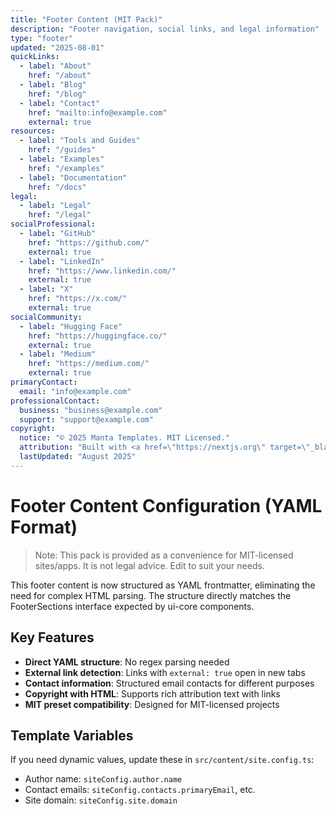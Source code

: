 ```yaml
---
title: "Footer Content (MIT Pack)"
description: "Footer navigation, social links, and legal information"
type: "footer"
updated: "2025-08-01"
quickLinks:
  - label: "About"
    href: "/about"
  - label: "Blog"
    href: "/blog"
  - label: "Contact"
    href: "mailto:info@example.com"
    external: true
resources:
  - label: "Tools and Guides"
    href: "/guides"
  - label: "Examples"
    href: "/examples"
  - label: "Documentation"
    href: "/docs"
legal:
  - label: "Legal"
    href: "/legal"
socialProfessional:
  - label: "GitHub"
    href: "https://github.com/"
    external: true
  - label: "LinkedIn"
    href: "https://www.linkedin.com/"
    external: true
  - label: "X"
    href: "https://x.com/"
    external: true
socialCommunity:
  - label: "Hugging Face"
    href: "https://huggingface.co/"
    external: true
  - label: "Medium"
    href: "https://medium.com/"
    external: true
primaryContact:
  email: "info@example.com"
professionalContact:
  business: "business@example.com"
  support: "support@example.com"
copyright:
  notice: "© 2025 Manta Templates. MIT Licensed."
  attribution: "Built with <a href=\"https://nextjs.org\" target=\"_blank\" rel=\"noopener noreferrer\">Next.js</a>, <a href=\"https://tailwindcss.com\" target=\"_blank\" rel=\"noopener noreferrer\">Tailwind CSS</a>, and <a href=\"https://templates.manta.digital\" target=\"_blank\" rel=\"noopener noreferrer\">Manta Templates</a>."
  lastUpdated: "August 2025"
---
```


# Footer Content Configuration (YAML Format)

> Note: This pack is provided as a convenience for MIT-licensed sites/apps. It is not legal advice. Edit to suit your needs.

This footer content is now structured as YAML frontmatter, eliminating the need for complex HTML parsing. The structure directly matches the FooterSections interface expected by ui-core components.

## Key Features

- **Direct YAML structure**: No regex parsing needed
- **External link detection**: Links with `external: true` open in new tabs
- **Contact information**: Structured email contacts for different purposes  
- **Copyright with HTML**: Supports rich attribution text with links
- **MIT preset compatibility**: Designed for MIT-licensed projects

## Template Variables

If you need dynamic values, update these in `src/content/site.config.ts`:
- Author name: `siteConfig.author.name`
- Contact emails: `siteConfig.contacts.primaryEmail`, etc.
- Site domain: `siteConfig.site.domain`